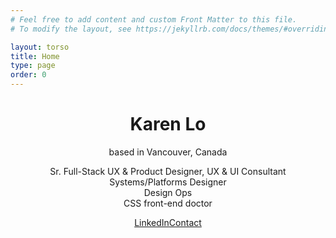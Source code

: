 ```yaml
---
# Feel free to add content and custom Front Matter to this file.
# To modify the layout, see https://jekyllrb.com/docs/themes/#overriding-theme-defaults

layout: torso
title: Home
type: page
order: 0
---
```


<center  uk-height-viewport="offset-bottom: 20" class="uk-flex uk-flex-middle uk-flex-center">
    <div class="uk-card uk-card-default uk-card-body uk-width-1-2@m uk-text-left">
        <h1 class="uk-card-title">Karen Lo</h1>
        <p class="uk-text-small">based in Vancouver, Canada</p>
        <p>
            Sr. Full-Stack UX & Product Designer, UX & UI Consultant<br/>
            Systems/Platforms Designer<br/>
            Design Ops<Br/>
            CSS front-end doctor
        </p>
        <p class="uk-text-small"><a class="uk-button uk-button-default uk-margin-small-right" href="https://www.linkedin.com/in/lokaren/" target="blank"><span uk-icon="chevron-right" class="uk-icon"></span>LinkedIn</a><a class="uk-button uk-button-default" href="mailto:design@karenlo.ca"><span uk-icon="mail" class="uk-icon"></span>Contact</a></p>
    </div>
</center>
